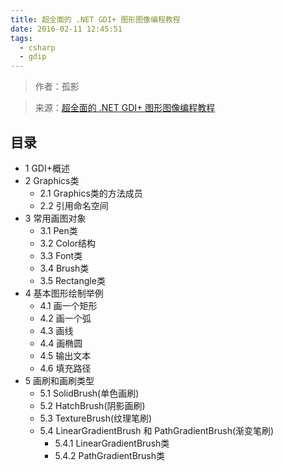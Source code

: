 ```yaml
---
title: 超全面的 .NET GDI+ 图形图像编程教程
date: 2016-02-11 12:45:51
tags:
  - csharp
  - gdip
---
```


> 作者：孤影

> 来源：[超全面的 .NET GDI+ 图形图像编程教程](http://www.cnblogs.com/LonelyShadow/p/4162318.html)

## 目录

+ 1 GDI+概述
+ 2 Graphics类
    + 2.1 Graphics类的方法成员
    + 2.2 引用命名空间
+ 3 常用画图对象
    + 3.1 Pen类
    + 3.2 Color结构
    + 3.3 Font类
    + 3.4 Brush类
    + 3.5 Rectangle类
+ 4 基本图形绘制举例
    + 4.1 画一个矩形
    + 4.2 画一个弧
    + 4.3 画线
    + 4.4 画椭圆
    + 4.5 输出文本
    + 4.6 填充路径
+ 5 画刷和画刷类型
    + 5.1 SolidBrush(单色画刷)
    + 5.2 HatchBrush(阴影画刷)
    + 5.3 TextureBrush(纹理笔刷)
    + 5.4 LinearGradientBrush 和 PathGradientBrush(渐变笔刷)
        + 5.4.1 LinearGradientBrush类
        + 5.4.2 PathGradientBrush类

<!--more-->

<script>location.href='http://www.cnblogs.com/LonelyShadow/p/4162318.html';</script>